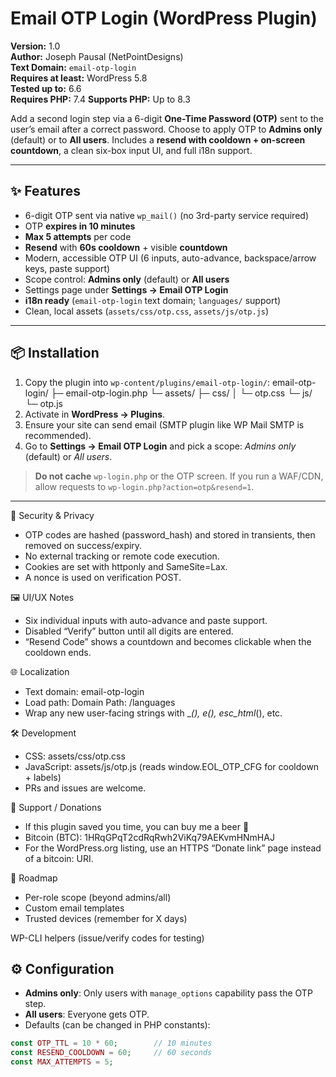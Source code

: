 # Email OTP Login (WordPress Plugin)

**Version:** 1.0  
**Author:** Joseph Pausal (NetPointDesigns)  
**Text Domain:** `email-otp-login`  
**Requires at least:** WordPress 5.8  
**Tested up to:** 6.6  
**Requires PHP:** 7.4
**Supports PHP:** Up to 8.3

Add a second login step via a 6-digit **One-Time Password (OTP)** sent to the user’s email after a correct password. Choose to apply OTP to **Admins only** (default) or to **All users**. Includes a **resend with cooldown + on-screen countdown**, a clean six-box input UI, and full i18n support.

---

## ✨ Features

- 6-digit OTP sent via native `wp_mail()` (no 3rd-party service required)
- OTP **expires in 10 minutes**
- **Max 5 attempts** per code
- **Resend** with **60s cooldown** + visible **countdown**
- Modern, accessible OTP UI (6 inputs, auto-advance, backspace/arrow keys, paste support)
- Scope control: **Admins only** (default) or **All users**
- Settings page under **Settings → Email OTP Login**
- **i18n ready** (`email-otp-login` text domain; `languages/` support)
- Clean, local assets (`assets/css/otp.css`, `assets/js/otp.js`)

---

## 📦 Installation

1. Copy the plugin into `wp-content/plugins/email-otp-login/`:
email-otp-login/
├─ email-otp-login.php
└─ assets/
├─ css/
│ └─ otp.css
└─ js/
└─ otp.js
2. Activate in **WordPress → Plugins**.
3. Ensure your site can send email (SMTP plugin like WP Mail SMTP is recommended).
4. Go to **Settings → Email OTP Login** and pick a scope: *Admins only* (default) or *All users*.

> **Do not cache** `wp-login.php` or the OTP screen. If you run a WAF/CDN, allow requests to `wp-login.php?action=otp&resend=1`.

---

🔐 Security & Privacy
- OTP codes are hashed (password_hash) and stored in transients, then removed on success/expiry.
- No external tracking or remote code execution.
- Cookies are set with httponly and SameSite=Lax.
- A nonce is used on verification POST.

🖼️ UI/UX Notes
- Six individual inputs with auto-advance and paste support.
- Disabled “Verify” button until all digits are entered.
- “Resend Code” shows a countdown and becomes clickable when the cooldown ends.

🌐 Localization
- Text domain: email-otp-login
- Load path: Domain Path: /languages
- Wrap any new user-facing strings with __(), _e(), esc_html__(), etc.

🛠 Development
- CSS: assets/css/otp.css
- JavaScript: assets/js/otp.js (reads window.EOL_OTP_CFG for cooldown + labels)
- PRs and issues are welcome.

💖 Support / Donations
- If this plugin saved you time, you can buy me a beer 🍺
- Bitcoin (BTC): 1HRqGPqT2cdRqRwh2ViKq79AEKvmHNmHAJ
- For the WordPress.org listing, use an HTTPS “Donate link” page instead of a bitcoin: URI.

🧭 Roadmap
- Per-role scope (beyond admins/all)
- Custom email templates
- Trusted devices (remember for X days)

WP-CLI helpers (issue/verify codes for testing)

## ⚙️ Configuration

- **Admins only**: Only users with `manage_options` capability pass the OTP step.
- **All users**: Everyone gets OTP.
- Defaults (can be changed in PHP constants):
```php
const OTP_TTL = 10 * 60;        // 10 minutes
const RESEND_COOLDOWN = 60;     // 60 seconds
const MAX_ATTEMPTS = 5;
